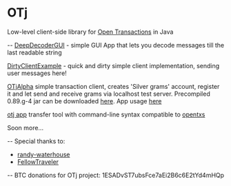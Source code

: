 OTj
========

Low-level client-side library for [Open Transactions](https://github.com/FellowTraveler/Open-Transactions) in Java

--
[DeepDecoderGUI](/src/main/java/com/kactech/otj/tools/gui/DeepDecoderGUI.java) - simple GUI App that lets you decode messages till the last readable string

[DirtyClientExample](/src/main/java/com/kactech/otj/examples/DirtyClientExample.java) - quick and dirty simple client implementation, sending user messages here!

[OTjAlpha](/src/main/java/com/kactech/otj/examples/gui/OTjAlpha.java) simple transaction client, creates 'Silver grams' account, register it and let send and receive grams via localhost test server.
Precompiled 0.89.g-4 jar can be downloaded [here](https://dl.dropboxusercontent.com/u/24177759/my_apps/OTj-app-0.89.g-4.jar).
App usage [here](OTjAlpha.md)

[otj app](otj.md) transfer tool with command-line syntax compatible to [opentxs](https://github.com/FellowTraveler/Open-Transactions/wiki/opentxs)

Soon more...

--
Special thanks to:
 * [randy-waterhouse](https://github.com/randy-waterhouse)
 * [FellowTraveler](https://github.com/FellowTraveler)

--
BTC donations for OTj project: 1ESADvST7ubsFce7aEi2B6c6E2tYd4mHQp


